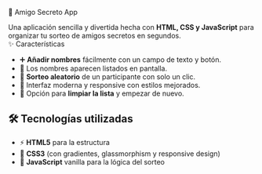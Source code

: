 🎁 Amigo Secreto App  

Una aplicación sencilla y divertida hecha con **HTML, CSS y JavaScript** para organizar tu sorteo de amigos secretos en segundos.  
 ✨ Características  

- ➕ **Añadir nombres** fácilmente con un campo de texto y botón.  
- 📜 Los nombres aparecen listados en pantalla.  
- 🎲 **Sorteo aleatorio** de un participante con solo un clic.  
- 🚀 Interfaz moderna y responsive con estilos mejorados.  
- 🧹 Opción para **limpiar la lista** y empezar de nuevo.  


## 🛠️ Tecnologías utilizadas  

- ⚡ **HTML5** para la estructura  
- 🎨 **CSS3** (con gradientes, glassmorphism y responsive design)  
- 🧩 **JavaScript** vanilla para la lógica del sorteo  

